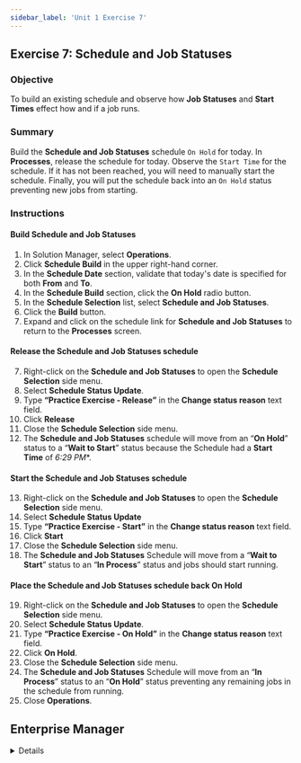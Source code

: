 ```yaml
---
sidebar_label: 'Unit 1 Exercise 7'
---
```


## Exercise 7: Schedule and Job Statuses 

### Objective

To build an existing schedule and observe how **Job Statuses** and **Start Times** effect how and if a job runs.

### Summary

Build the **Schedule and Job Statuses** schedule ```On Hold``` for today. In **Processes**, release the schedule for today. Observe the ```Start Time``` for the schedule. If it has not been reached, you will need to manually start the schedule. Finally, you will put the schedule back into an ```On Hold``` status preventing new jobs from starting.

### Instructions

####	Build Schedule and Job Statuses
1.  In Solution Manager, select **Operations**. 
2.  Click **Schedule Build** in the upper right-hand corner. 
3.  In the **Schedule Date** section, validate that today's date is specified for both **From** and **To**.
3.  In the **Schedule Build** section, click the **On Hold** radio button.
4.  In the **Schedule Selection** list, select **Schedule and Job Statuses**.
5.  Click the **Build** button.
6.	Expand and click on the schedule link for **Schedule and Job Statuses** to return to the **Processes** screen.

#### Release the Schedule and Job Statuses schedule
7.  Right-click on the **Schedule and Job Statuses** to open the **Schedule Selection** side menu.
8.  Select **Schedule Status Update**.
9.  Type **“Practice Exercise - Release”** in the **Change status reason** text field.
10. Click **Release**
11. Close the **Schedule Selection** side menu.
12.	The **Schedule and Job Statuses** schedule will move from an “**On Hold**” status to a “**Wait to Start**” status because the Schedule had a **Start Time** of **6:29* PM**.

#### Start the Schedule and Job Statuses schedule
13. Right-click on the **Schedule and Job Statuses** to open the **Schedule Selection** side menu.
14. Select **Schedule Status Update**
15. Type **“Practice Exercise - Start”** in the **Change status reason** text field.
16. Click **Start**
17. Close the **Schedule Selection** side menu.
18. The **Schedule and Job Statuses** Schedule will move from a “**Wait to Start**” status to an “**In Process**” status and jobs should start running.

#### Place the Schedule and Job Statuses schedule back On Hold
19. Right-click on the **Schedule and Job Statuses** to open the **Schedule Selection** side menu.
20. Select **Schedule Status Update**.
21. Type **“Practice Exercise - On Hold”** in the **Change status reason** text field.
22. Click **On Hold**.
23. Close the **Schedule Selection** side menu.
24. The **Schedule and Job Statuses** Schedule will move from an “**In Process**” status to an “**On Hold**” status preventing any remaining jobs in the schedule from running.
25. Close **Operations**.


## Enterprise Manager

<details>

:::tip [Walkthrough Video - Unit 1 Exercise 7](../static/videobasic/U1E7.mp4)

:::

#### Build Schedule and Job Statuses
1.  Under the **Operation** topic, double-click on **Schedule Build**. 
2.  In the **Schedule Selection** section, select **Schedule and Job Statuses**.
3.  Validate that today's date is specified for both **From** and **To**. 
4.  Click the **Build** button.
5.  In the **Build Properties** pop-up, click the **On Hold** radio button.
6.  Click **OK**.
7.  Close the **Build Schedules** screen.

#### Release **Schedule and Job Statuses** using one of the **Operations Screens**. The instructions below use the **Matrix** screen.
8.  Under the **Operation** topic, double-click on **Matrix**. 
9.  Verify that the current date is selected in the **Calendar** on the upper left hand of the **Matrix** screen.
10. Select the **Schedule and Job Statuses** schedule to see the jobs.
11. Right-click on the **Schedule and Job Statuses** schedule and select **Release** from the menu.
12. Type **“Practice Exercise - Release”** in the **Enter a short explanation for this status change** text field.
13. Click **OK**.
14. The **Schedule and Job Statuses Schedule** will move from an “**On Hold**” status to a “**Wait to Start**” status because the Schedule had a **Start Time** of **18:30**.

#### Start the Schedule
15. Right-Click on the **Schedule and Job Statuses Schedule** from the **Schedule** selection area again.
16. Select **Start** from the menu.
17. Verify that the information in the pop-up window is true.
18. Type “**Practice Exercise - Start**” in the **Enter a short explanation for this status change** text field.
19. Click **OK**.
20. The **Schedule and Job Statuses** Schedule will move from a “**Wait to Start**” status to an “**In Process**” status and Jobs should start running.

#### Hold the Schedule
22.  Right-Click on the **Schedule and Job Statuses** Schedule from the **Schedule** menu again.
23.  Select **Hold** from the menu.
24.  Verify that the information in the pop-up window is true.
25.  Type “**Practice Exercise - Hold**” in the **Enter a short explanation for this status change** text field.
26.  Click **OK**.
27.  The **Schedule and Job Statuses** Schedule will move from an “**In Process**” status to an “**On Hold**” status.
28.  Jobs currently running will continue to run, but nothing new will kick off until the Schedule is released.

</details>

